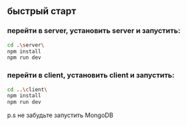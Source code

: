 ## быстрый старт

### перейти в server, установить server и запустить:

```sh
cd .\server\
npm install
npm run dev
```

### перейти в client, установить client и запустить:

```sh
cd ..\client\
npm install
npm run dev
```

p.s не забудьте запустить MongoDB
